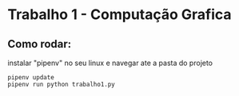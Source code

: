 # Trabalho 1 - Computação Grafica

## Como rodar:

instalar "pipenv" no seu linux e navegar ate a pasta do projeto
   
    pipenv update
    pipenv run python trabalho1.py